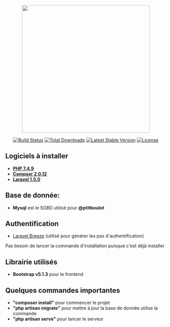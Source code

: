 <p align="center"><a href="https://laravel.com" target="_blank"><img src="https://raw.githubusercontent.com/laravel/art/master/logo-lockup/5%20SVG/2%20CMYK/1%20Full%20Color/laravel-logolockup-cmyk-red.svg" width="400"></a></p>

<p align="center">
<a href="https://travis-ci.org/laravel/framework"><img src="https://travis-ci.org/laravel/framework.svg" alt="Build Status"></a>
<a href="https://packagist.org/packages/laravel/framework"><img src="https://img.shields.io/packagist/dt/laravel/framework" alt="Total Downloads"></a>
<a href="https://packagist.org/packages/laravel/framework"><img src="https://img.shields.io/packagist/v/laravel/framework" alt="Latest Stable Version"></a>
<a href="https://packagist.org/packages/laravel/framework"><img src="https://img.shields.io/packagist/l/laravel/framework" alt="License"></a>
</p>

## Logiciels à installer

- **[PHP 7.4.9](https://php.net)**
- **[Compser 2.0.12](https://getcomposer.org/)**
- **[Laravel 1.5.0](https://laravel.com/)**


## Base de donnée:

- **Mysql** est le SGBD utilisé pour **@ptitboulot**

## Authentification 

- [Laravel Breeze](https://laravel.com/docs/8.x/starter-kits#laravel-breeze-installation) (utilisé pour générer les pas d'authentification)

Pas besoin de lancer la commande d'installation puisque c'est déjà installer

## Librairie utilisés

- **Bootstrap v5.1.3** pour le frontend

## Quelques commandes importantes

- **"composer install"** pour commencer le projet
- **"php artisan migrate"** pour mettre à jour la base de donnée utilise la commande 
- **"php artisan serve"** pour lancer le serveur
    

